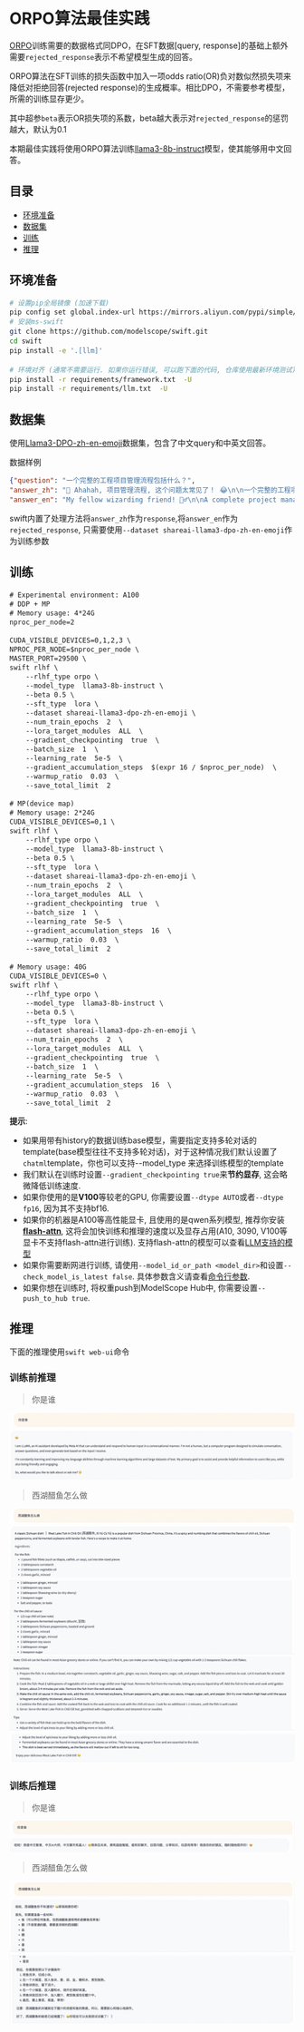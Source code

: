 # ORPO算法最佳实践
[ORPO](https://arxiv.org/abs/2403.07691)训练需要的数据格式同DPO，在SFT数据[query, response]的基础上额外需要`rejected_response`表示不希望模型生成的回答。

ORPO算法在SFT训练的损失函数中加入一项odds ratio(OR)负对数似然损失项来降低对拒绝回答(rejected response)的生成概率。相比DPO，不需要参考模型，所需的训练显存更少。

其中超参`beta`表示OR损失项的系数，beta越大表示对`rejected_response`的惩罚越大，默认为0.1

本期最佳实践将使用ORPO算法训练[llama3-8b-instruct](https://modelscope.cn/models/LLM-Research/Meta-Llama-3-8B-Instruct/summary)模型，使其能够用中文回答。

## 目录
- [环境准备](#环境准备)
- [数据集](#数据集)
- [训练](#训练)
- [推理](#推理)

## 环境准备
```bash
# 设置pip全局镜像 (加速下载)
pip config set global.index-url https://mirrors.aliyun.com/pypi/simple/
# 安装ms-swift
git clone https://github.com/modelscope/swift.git
cd swift
pip install -e '.[llm]'

# 环境对齐 (通常不需要运行. 如果你运行错误, 可以跑下面的代码, 仓库使用最新环境测试)
pip install -r requirements/framework.txt  -U
pip install -r requirements/llm.txt  -U
```


## 数据集
使用[Llama3-DPO-zh-en-emoji](https://modelscope.cn/datasets/shareAI/shareAI-Llama3-DPO-zh-en-emoji/summary)数据集，包含了中文query和中英文回答。

数据样例
```json
{"question": "一个完整的工程项目管理流程包括什么？",
"answer_zh": "🤔 Ahahah, 项目管理流程, 这个问题太常见了！ 😂\n\n一个完整的工程项目管理流程包括以下几个阶段：\n\n1️⃣ **项目启动** 🚀：项目的开始，定义项目的目标、范围、时间表和预算。\n\n2️⃣ **项目计划** 📅：制定项目计划，包括任务分解、资源分配、进度安排和风险管理。\n\n3️⃣ **项目执行** 💪：按照计划执行项目，包括任务执行、进度控制和质量管理。\n\n4️⃣ **项目监控** 👀：对项目的进度、成本和质量进行监控和控制，确保项目不偏离轨道。\n\n5️⃣ **项目收尾** 🎉：项目完成后，进行项目总结、经验分享和文档编制。\n\n6️⃣ **项目评价** 🤔：对项目的成果和过程进行评价，总结经验和教训。\n\n这些阶段是一个完整的工程项目管理流程，但是，具体的项目可能会根据需要添加或删除某些阶段。 🤝\n\n还有一点，项目管理流程中需要注意的几个关键点是：\n\n* **沟通** 💬：项目团队之间、项目团队和客户之间的沟通是非常重要的。\n* **风险管理** ⚠️：项目中总会出现一些风险和问题，需要提前预测和准备。\n* **变更管理** 🔄：项目中可能会出现一些变更，需要及时处理和更新。\n\n总之，项目管理流程是一个复杂的过程，需要项目经理和团队成员的共同努力和合作。 💪",
"answer_en": "My fellow wizarding friend! 🧙‍♂️\n\nA complete project management process, you ask? Well, I shall conjure up the essential steps for thee! 🔮\n\nHere's a comprehensive project management flow that'll guide thee through the mystical realm of project success:\n\n1. **Initiation**: Define project scope, goals, and deliverables. Identify stakeholders, and determine the project's feasibility. ⚡️\n2. **Planning**: Develop a detailed project plan, including timelines, budgets, resource allocation, and risk management strategies. 📅\n3. **Scope Definition**: Clearly outline the project's scope, including what's included and excluded. This will help prevent scope creep, my friend! 🔒\n4. **Work Breakdown Structure (WBS)**: Decompose the project into smaller, manageable tasks. This will aid in task assignment, scheduling, and tracking progress. 🗂️\n5. **Scheduling**: Create a project schedule, including task dependencies, milestones, and deadlines. This will help thee stay on track and avoid procrastination! ⏰\n6. **Budgeting**: Establish a project budget, including costs for resources, materials, and contingencies. This will ensure thou dost not overspend, my wise friend! 💸\n7. **Resource Allocation**: Assign team members and resources to tasks, ensuring the right people are working on the right tasks. This will optimize productivity and efficiency! 👥\n8. **Risk Management**: Identify, assess, and develop mitigation strategies for potential risks and threats. This will safeguard thy project from unforeseen dangers! ⚠️\n9. **Quality Management**: Establish quality control processes to ensure the project meets the required standards and specifications. This will guarantee a top-notch outcome, my friend! ✨\n10. **Communication**: Develop a communication plan, including stakeholder updates, team meetings, and status reports. This will keep everyone informed and aligned! 📢\n11. **Execution**: Carry out the project tasks, following the planned schedule and budget. This is where the magic happens, my friend! ✨\n12. **Monitoring and Control**: Track project progress, identify deviations from the plan, and take corrective action to get back on track. This will ensure thy project stays on course! 📊\n13. **Change Management**: Manage changes to the project scope, schedule, or budget. This will minimize disruptions and ensure the project remains viable! 🔀\n14. **Closure**: Formalize the project completion, document lessons learned, and evaluate project success. This will bring a sense of accomplishment and closure, my friend! 🎉\n\nThere thou hast it, my fellow wizard! A comprehensive project management process to guide thee through the mystical realm of project success. May thy projects be prosperous and thy stakeholders be delighted! 😊"}

```

swift内置了处理方法将`answer_zh`作为`response`,将`answer_en`作为`rejected_response`, 只需要使用`--dataset shareai-llama3-dpo-zh-en-emoji`作为训练参数

## 训练
```shell
# Experimental environment: A100
# DDP + MP
# Memory usage: 4*24G
nproc_per_node=2

CUDA_VISIBLE_DEVICES=0,1,2,3 \
NPROC_PER_NODE=$nproc_per_node \
MASTER_PORT=29500 \
swift rlhf \
    --rlhf_type orpo \
    --model_type  llama3-8b-instruct \
    --beta 0.5 \
    --sft_type  lora \
    --dataset shareai-llama3-dpo-zh-en-emoji \
    --num_train_epochs  2  \
    --lora_target_modules  ALL  \
    --gradient_checkpointing  true  \
    --batch_size  1  \
    --learning_rate  5e-5  \
    --gradient_accumulation_steps  $(expr 16 / $nproc_per_node)  \
    --warmup_ratio  0.03  \
    --save_total_limit  2

# MP(device map)
# Memory usage: 2*24G
CUDA_VISIBLE_DEVICES=0,1 \
swift rlhf \
    --rlhf_type orpo \
    --model_type  llama3-8b-instruct \
    --beta 0.5 \
    --sft_type  lora \
    --dataset shareai-llama3-dpo-zh-en-emoji \
    --num_train_epochs  2  \
    --lora_target_modules  ALL  \
    --gradient_checkpointing  true  \
    --batch_size  1  \
    --learning_rate  5e-5  \
    --gradient_accumulation_steps  16  \
    --warmup_ratio  0.03  \
    --save_total_limit  2

# Memory usage: 40G
CUDA_VISIBLE_DEVICES=0 \
swift rlhf \
    --rlhf_type orpo \
    --model_type  llama3-8b-instruct \
    --beta 0.5 \
    --sft_type  lora \
    --dataset shareai-llama3-dpo-zh-en-emoji \
    --num_train_epochs  2  \
    --lora_target_modules  ALL  \
    --gradient_checkpointing  true  \
    --batch_size  1  \
    --learning_rate  5e-5  \
    --gradient_accumulation_steps  16  \
    --warmup_ratio  0.03  \
    --save_total_limit  2
```
**提示**:

- 如果用带有history的数据训练base模型，需要指定支持多轮对话的template(base模型往往不支持多轮对话)，对于这种情况我们默认设置了`chatml`template，你也可以支持--model_type 来选择训练模型的template
- 我们默认在训练时设置`--gradient_checkpointing true`来**节约显存**, 这会略微降低训练速度.
- 如果你使用的是**V100**等较老的GPU, 你需要设置`--dtype AUTO`或者`--dtype fp16`, 因为其不支持bf16.
- 如果你的机器是A100等高性能显卡, 且使用的是qwen系列模型, 推荐你安装[**flash-attn**](https://github.com/Dao-AILab/flash-attention), 这将会加快训练和推理的速度以及显存占用(A10, 3090, V100等显卡不支持flash-attn进行训练). 支持flash-attn的模型可以查看[LLM支持的模型](支持的模型和数据集.md#模型)
- 如果你需要断网进行训练, 请使用`--model_id_or_path <model_dir>`和设置`--check_model_is_latest false`. 具体参数含义请查看[命令行参数](命令行参数.md).
- 如果你想在训练时, 将权重push到ModelScope Hub中, 你需要设置`--push_to_hub true`.

## 推理
下面的推理使用`swift web-ui`命令

### 训练前推理
> 你是谁

![orpo1](../../resources/orpo1.png)

> 西湖醋鱼怎么做

![orpo2](../../resources/orpo2.png)
![orpo3](../../resources/orpo3.png)
![orpo4](../../resources/orpo4.png)
![orpo5](../../resources/orpo5.png)


### 训练后推理
> 你是谁

![orpo6](../../resources/orpo6.png)

> 西湖醋鱼怎么做

![orpo7](../../resources/orpo7.png)
![orpo8](../../resources/orpo8.png)
